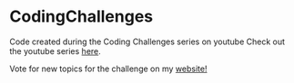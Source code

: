 # CodingChallenges
Code created during the Coding Challenges series on youtube
Check out the youtube series <a href="https://www.youtube.com/channel/UCrzKp7Z7PuuuAPXfQnDTdpQ">here</a>.

Vote for new topics for the challenge on my <a href="http://www.barneyw.net/youtube.html">website!</a>
